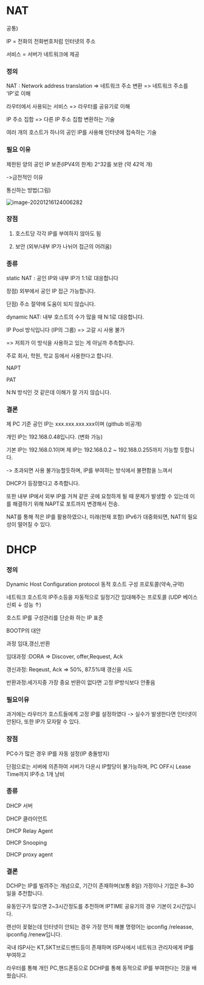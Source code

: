 # NAT

공통) 

IP = 전화의 전화번호처럼 인터넷의 주소

서비스 = 서버가 네트워크에 제공



### 정의

NAT : Network address translation => 네트워크 주소 변환 => 네트워크 주소를 'IP'로 이해

라우터에서 사용되는 서비스 => 라우터를 공유기로 이해



IP 주소 집합 => 다른 IP 주소 집합 변환하는 기술

여러 개의 호스트가 하나의 공인 IP를 사용해 인터넷에 접속하는 기술



### 필요 이유

제한된 양의 공인 IP 보존(IPV4의 한계) 2^32를 보완 (약 42억 개)

->금전적인 이유



통신하는 방법(그림)

![image-20201216124006282](C:\Users\82109\AppData\Roaming\Typora\typora-user-images\image-20201216124006282.png)



### 장점

1) 호스트당 각각 IP를 부여하지 않아도 됨

2) 보안 (외부/내부 IP가 나뉘어 접근의 어려움)



### 종류

static NAT : 공인 IP와 내부 IP가 1:1로 대응합니다

장점) 외부에서 공인 IP 접근 가능합니다.

단점) 주소 절약에 도움이 되지 않습니다.



dynamic NAT: 내부 호스트의 수가 많을 때 N:1로 대응합니다.

IP Pool 방식입니다 (IP의 그룹) => 고갈 시 사용 불가

=> 저희가 이 방식을 사용하고 있는 게 아닐까 추측합니다.

주로 회사, 학원, 학교 등에서 사용한다고 합니다.



NAPT

PAT



N:N 방식인 것 같은데 이해가 잘 가지 않습니다.



### 결론

제 PC 기준 공인 IP는 xxx.xxx.xxx.xxx이며 (github 비공개)

개인 IP는 192.168.0.48입니다. (변화 가능)

기본 IP는 192.168.0.1이며 제 IP는 192.168.0.2 ~ 192.168.0.255까지 가능할 듯합니다.

-> 초과되면 사용 불가능할듯하며, IP를 부여하는 방식에서 불편함을 느껴서

DHCP가 등장했다고 추측합니다.



또한 내부 IP에서 외부 IP를 거쳐 같은 곳에 요청하게 될 때 문제가 발생할 수 있는데 이를 해결하기 위해 NAPT로 포트까지 변경해서 전송.



NAT를 통해 적은 IP를 활용하였으나, 미래(현재 포함) IPv6가 대중화되면, NAT의 필요성이 떨어질 수 있다.





# DHCP

### 정의

Dynamic Host Configuration protocol 동적 호스트 구성 프로토콜(약속,규약)



네트워크 호스트의 IP주소등을 자동적으로 일정기간 임대해주는 프로토콜 (UDP 베이스 신뢰 ↓ 성능 ↑)

호스트 IP를 구성관리를 단순화 하는 IP 표준



BOOTP의 대안



과정 임대,갱신,반환

임대과정 :DORA => Discover, offer,Request, Ack

갱신과정: Reqeust, Ack => 50%, 87.5%때 갱신을 시도

반환과정:세가지중 가장 중요 반환이 없다면 고정 IP방식보다 안좋음



### 필요이유

과거에는 라우터가 호스트들에게 고정 IP를 설정하였다 -> 실수가 발생한다면 인터넷이 안된다, 또한 IP가 모자랄 수 있다.



### 장점

PC수가 많은 경우 IP를 자동 설정(IP 충돌방지)



단점으로는 서버에 의존하여 서버가 다운시 IP할당이 불가능하며, PC OFF시 Lease Time까지 IP주소 1개 낭비

### 종류

DHCP 서버

DHCP 클라이언트

DHCP Relay Agent

DHCP Snooping

DHCP proxy agent

### 결론

DCHP는 IP를 빌려주는 개념으로, 기간이 존재하며(보통 8일) 가정이나 기업은 8~30일을 추천합니다.

유동인구가 많으면 2~3시간정도를 추천하며 IPTIME 공유기의 경우 기본이 2시간입니다.



랜선이 꽂혔는데 인터넷이 안되는 경우 가장 먼저 해볼 명령어는 ipconfig /releasse, ipconfig /renew입니다.



국내 ISP사는 KT,SKT브로드밴드등이 존재하며 ISP사에서 네트워크 관리자에게 IP를 부여하고

라우터를 통해 개인 PC,핸드폰등으로 DCHP를 통해 동적으로 IP를 부여한다는 것을 배웠습니다.


